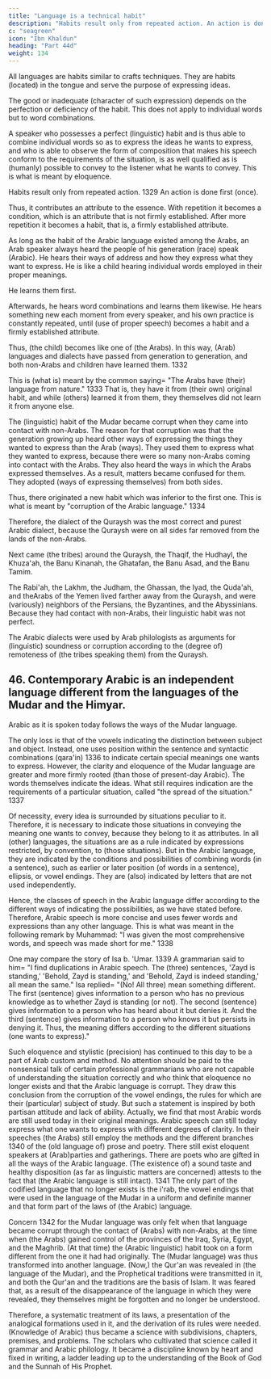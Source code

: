 ```yaml
---
title: "Language is a technical habit"
description: "Habits result only from repeated action. An action is done first once"
c: "seagreen"
icon: "Ibn Khaldun"
heading: "Part 44d"
weight: 134
---
```




All languages are habits similar to crafts techniques. They are habits (located) in the tongue and serve the purpose of expressing ideas. 

The good or inadequate (character of such expression) depends on the perfection or deficiency of the habit. This does not apply to individual words but to word combinations. 

A speaker who possesses a perfect (linguistic) habit and is thus able to combine individual words so as to express the ideas he wants to express, and who is able to observe the form of composition that makes his speech conform to the requirements of the situation, is as well qualified as is (humanly) possible to convey to the listener what he wants to convey. This is what is meant by eloquence.

Habits result only from repeated action. 1329 An action is done first (once). 

Thus, it contributes an attribute to the essence. With repetition it becomes a condition, which is an attribute that is not firmly established. After more repetition it becomes a habit, that is, a firmly established attribute.

As long as the habit of the Arabic language existed among the Arabs, an Arab speaker always heard the people of his generation (race) speak (Arabic). He hears their ways of address and how they express what they want to express. He is like a child hearing individual words employed in their proper meanings. <!-- 1330  -->

He learns them first.<!-- 1331  -->

Afterwards, he hears word combinations and learns them likewise. He hears something new each moment from every speaker, <!-- 1331a --> and his own practice is constantly repeated, until (use of proper speech) becomes a habit and a firmly established attribute.

Thus, (the child) becomes like one of (the Arabs). In this way, (Arab) languages and dialects have passed from generation to generation, and both non-Arabs and
children have learned them. 1332

This is (what is) meant by the common saying= "The Arabs have (their)
language from nature." 1333 That is, they have it from (their own) original habit,
and while (others) learned it from them, they themselves did not learn it from
anyone else.

The (linguistic) habit of the Mudar became corrupt when they came into contact with non-Arabs. The reason for that corruption was that the generation
growing up heard other ways of expressing the things they wanted to express than the Arab (ways). They used them to express what they wanted to express, because
there were so many non-Arabs coming into contact with the Arabs. They also heard the ways in which the Arabs expressed themselves. As a result, matters became confused for them. They adopted (ways of expressing themselves) from both sides.

Thus, there originated a new habit which was inferior to the first one. This is what is meant by "corruption of the Arabic language." 1334

Therefore, the dialect of the Quraysh was the most correct and purest Arabic dialect, because the Quraysh were on all sides far removed from the lands of the non-Arabs. 

Next came (the tribes) around the Quraysh, the Thaqif, the Hudhayl, the Khuza'ah, the Banu Kinanah, the Ghatafan, the Banu Asad, and the Banu Tamim.

The Rabi'ah, the Lakhm, the Judham, the Ghassan, the Iyad, the Quda'ah, and theArabs of the Yemen lived farther away from the Quraysh, and were (variously) neighbors of the Persians, the Byzantines, and the Abyssinians. Because they had contact with non-Arabs, their linguistic habit was not perfect.

The Arabic dialects were used by Arab philologists as arguments for (linguistic) soundness or corruption according to the (degree of) remoteness of (the tribes speaking them) from the Quraysh.


## 46. Contemporary Arabic is an independent language different from the languages of the Mudar and the Himyar.

Arabic as it is spoken today follows the ways of the Mudar language. 

The only loss is that of the vowels indicating the distinction between subject and object. Instead, one uses position within the sentence and syntactic combinations (qara'in) 1336 to indicate certain special meanings one wants to express. However, the clarity and eloquence of the Mudar language are greater and more firmly rooted (than those of present-day Arabic). The words themselves indicate the ideas. What still requires indication are
the requirements of a particular situation, called "the spread of the situation." 1337

Of necessity, every idea is surrounded by situations peculiar to it. Therefore, it is
necessary to indicate those situations in conveying the meaning one wants to
convey, because they belong to it as attributes. In all (other) languages, the situations
are as a rule indicated by expressions restricted, by convention, to (those situations).
But in the Arabic language, they are indicated by the conditions and possibilities of
combining words (in a sentence), such as earlier or later position (of words in a sentence), ellipsis, or vowel endings. They are (also) indicated by letters that are not used independently. 

Hence, the classes of speech in the Arabic language differ according to the different ways of indicating the possibilities, as we have stated before. Therefore, Arabic speech is more concise and uses fewer words and
expressions than any other language. This is what was meant in the following
remark by Muhammad: "I was given the most comprehensive words, and speech
was made short for me." 1338

One may compare the story of Isa b. 'Umar. 1339 A grammarian said to him= "I find duplications in Arabic speech. The (three) sentences, 'Zayd is standing,'
'Behold, Zayd is standing,' and 'Behold, Zayd is indeed standing,' all mean the
same." Isa replied= "(No! All three) mean something different. The first (sentence)
gives information to a person who has no previous knowledge as to whether Zayd is
standing (or not). The second (sentence) gives information to a person who has
heard about it but denies it. And the third (sentence) gives information to a person
who knows it but persists in denying it. Thus, the meaning differs according to the
different situations (one wants to express)."

Such eloquence and stylistic (precision) has continued to this day to be a part of Arab custom and method. No attention should be paid to the nonsensical talk of certain professional grammarians who are not capable of understanding the situation correctly and who think that eloquence no longer exists and that the Arabic language is corrupt. They draw this conclusion from the corruption of the vowel endings, the
rules for which are their (particular) subject of study. But such a statement is inspired by both partisan attitude and lack of ability. Actually, we find that most Arabic words are still used today in their original meanings. Arabic speech can still today express what one wants to express with different degrees of clarity. In their speeches (the Arabs) still employ the methods and the different branches 1340 of the (old language of) prose and poetry. There still exist eloquent speakers at (Arab)parties and gatherings. There are poets who are gifted in all the ways of the Arabic language. (The existence of) a sound taste and healthy disposition (as far as linguistic matters are concerned) attests to the fact that (the Arabic language is still intact). 1341 The only part of the codified language that no longer exists is the i'rab, the vowel endings that were used in the language of the Mudar in a uniform and
definite manner and that form part of the laws of (the Arabic) language.

Concern 1342 for the Mudar language was only felt when that language became corrupt through the contact of (Arabs) with non-Arabs, at the time when (the Arabs) gained control of the provinces of the Iraq, Syria, Egypt, and the Maghrib. (At that time) the (Arabic linguistic) habit took on a form different from the one it had had originally. The (Mudar language) was thus transformed into another language. (Now,) the Qur'an was revealed in (the language of the Mudar), and the Prophetical traditions were transmitted in it, and both the Qur'an and the traditions are the basis of Islam. It was feared that, as a result of the disappearance of the language in which they were revealed, they themselves might be forgotten and no longer be understood. 

Therefore, a systematic treatment of its laws, a presentation of the analogical formations used in it, and the derivation of its rules
were needed. (Knowledge of Arabic) thus became a science with subdivisions, chapters, premises, and problems. The scholars who cultivated that science called it grammar and Arabic philology. It became a discipline known by heart and fixed in writing, a ladder leading up to the understanding of the Book of God and the Sunnah of His Prophet.

